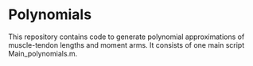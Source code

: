 # Polynomials

This repository contains code to generate polynomial approximations of muscle-tendon lengths and moment arms. It consists of one main script Main_polynomials.m.
